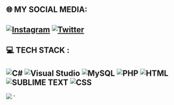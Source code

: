 ## 🌐 MY SOCIAL MEDIA:

[![Instagram](https://img.shields.io/badge/Instagram-%23E4405F.svg?logo=Instagram&logoColor=white)](https://www.instagram.com/hilkia1408.cs/?hl=id) 
[![Twitter](https://img.shields.io/badge/Twitter-%231DA1F2.svg?logo=Twitter&logoColor=white)](https://twitter.com/Hilkia1408_) 
---

## 💻 TECH STACK :
![C#](https://img.shields.io/badge/c%23-%23239120.svg?style=for-the-badge&logo=c-sharp&logoColor=white)
![Visual Studio](https://img.shields.io/badge/Visual%20Studio-5C2D91.svg?style=for-the-badge&logo=visual-studio&logoColor=white)
![MySQL](https://img.shields.io/badge/mysql-%2300f.svg?style=for-the-badge&logo=mysql&logoColor=white)
![PHP](https://img.shields.io/badge/php-%23777BB4.svg?style=for-the-badge&logo=php&logoColor=white)
![HTML](https://img.shields.io/badge/html-%2377BB4.svg?style=for-the-badge&logo=html&logoColor=white)
![SUBLIME TEXT](https://img.shields.io/badge/sublime%20text-%2377BB4.svg?style=for-the-badge&logo=sublime-text&logoColor=white)
![CSS](https://img.shields.io/badge/css-5C2D91.svg?style=for-the-badge&logo=css&logoColor=white)
---
![](https://github-readme-stats.vercel.app/api/top-langs/?username=HilkiaFA&theme=ayu-mirage&hide_border=false&include_all_commits=true&count_private=true&layout=compact)
'
